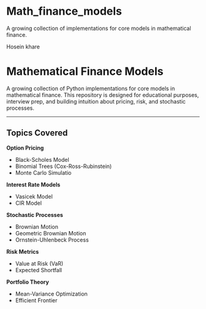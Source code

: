 # Math_finance_models
A growing collection of implementations for core models in mathematical finance.


Hosein khare
# Mathematical Finance Models

A growing collection of Python implementations for core models in mathematical finance. This repository is designed for educational purposes, interview prep, and building intuition about pricing, risk, and stochastic processes.

---

## Topics Covered

 **Option Pricing**
  - Black-Scholes Model
  - Binomial Trees (Cox-Ross-Rubinstein)
  - Monte Carlo Simulatio
    
**Interest Rate Models**
  - Vasicek Model
  - CIR Model
    
**Stochastic Processes**
  - Brownian Motion
  - Geometric Brownian Motion
  - Ornstein-Uhlenbeck Process
    
**Risk Metrics**
  - Value at Risk (VaR)
  - Expected Shortfall
    
**Portfolio Theory**
  - Mean-Variance Optimization
  - Efficient Frontier
